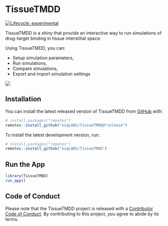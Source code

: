 
<!-- README.md is generated from README.Rmd. Please edit that file -->

# TissueTMDD

<!-- badges: start -->

[![Lifecycle:
experimental](https://img.shields.io/badge/lifecycle-experimental-orange.svg)](https://lifecycle.r-lib.org/articles/stages.html#experimental)
<!-- badges: end -->

TissueTMDD is a shiny that provide an interactive way to run simulations
of drug-target binding in tissue interstitial space.

Using TissueTMDD, you can:

- Setup simulation parameters,
- Run simulations,
- Compare simulations,
- Export and import simulation settings

![](vignettes/assets/tmdd_preview.gif)

## Installation

You can install the latest released version of TissueTMDD from
[GitHub](https://github.com/) with:

``` r
# install.packages("remotes")
remotes::install_github("esqLABS/TissueTMDD@*release")
```

To install the latest development version, run:

``` r
# install.packages("remotes")
remotes::install_github("esqLABS/TissueTMDD")
```

## Run the App

``` r
library(TissueTMDD)
run_app()
```

## Code of Conduct

Please note that the TissueTMDD project is released with a [Contributor
Code of
Conduct](https://contributor-covenant.org/version/2/1/CODE_OF_CONDUCT.html).
By contributing to this project, you agree to abide by its terms.
